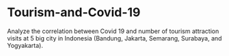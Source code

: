 # Tourism-and-Covid-19
Analyze the correlation between Covid 19 and number of tourism attraction visits at 5 big city in Indonesia (Bandung, Jakarta, Semarang, Surabaya, and Yogyakarta).
